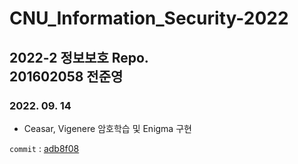 # CNU_Information_Security-2022
2022-2 정보보호 Repo.  
201602058 전준영
---

### 2022. 09. 14 
- Ceasar, Vigenere 암호학습 및 Enigma 구현

```commit``` : [adb8f08](https://github.com/meoldae/CNU_Information_Security-2022-/commit/adb8f08297a8afde10967260173d1600e5e7a0f8)
